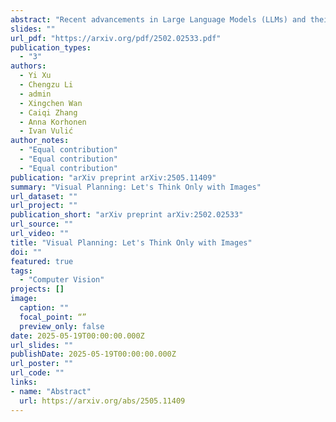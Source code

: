 ```yaml
---
abstract: "Recent advancements in Large Language Models (LLMs) and their multimodal extensions (MLLMs) have substantially enhanced machine reasoning across diverse tasks. However, these models predominantly rely on pure text as the medium for both expressing and structuring reasoning, even when visual information is present. In this work, we argue that language may not always be the most natural or effective modality for reasoning, particularly in tasks involving spatial and geometrical information. Motivated by this, we propose a new paradigm, Visual Planning, which enables planning through purely visual representations, independent of text. In this paradigm, planning is executed via sequences of images that encode step-by-step inference in the visual domain, akin to how humans sketch or visualize future actions. We introduce a novel reinforcement learning framework, Visual Planning via Reinforcement Learning (VPRL), empowered by GRPO for post-training large vision models, leading to substantial improvements in planning in a selection of representative visual navigation tasks, FrozenLake, Maze, and MiniBehavior. Our visual planning paradigm outperforms all other planning variants that conduct reasoning in the text-only space. Our results establish Visual Planning as a viable and promising alternative to language-based reasoning, opening new avenues for tasks that benefit from intuitive, image-based inference."
slides: ""
url_pdf: "https://arxiv.org/pdf/2502.02533.pdf"
publication_types:
  - "3"
authors:
  - Yi Xu
  - Chengzu Li
  - admin
  - Xingchen Wan
  - Caiqi Zhang
  - Anna Korhonen
  - Ivan Vulić
author_notes: 
  - "Equal contribution"
  - "Equal contribution"
  - "Equal contribution"
publication: "arXiv preprint arXiv:2505.11409"
summary: "Visual Planning: Let's Think Only with Images"
url_dataset: ""
url_project: ""
publication_short: "arXiv preprint arXiv:2502.02533"
url_source: ""
url_video: ""
title: "Visual Planning: Let's Think Only with Images"
doi: ""
featured: true
tags: 
  - "Computer Vision"
projects: []
image:
  caption: ""
  focal_point: “”
  preview_only: false
date: 2025-05-19T00:00:00.000Z
url_slides: ""
publishDate: 2025-05-19T00:00:00.000Z
url_poster: ""
url_code: ""
links:
- name: "Abstract"
  url: https://arxiv.org/abs/2505.11409
---
```

